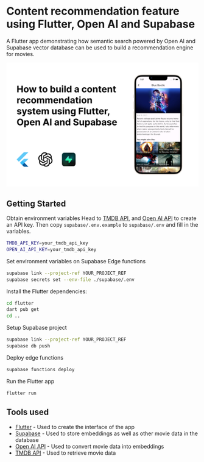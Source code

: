 # Content recommendation feature using Flutter, Open AI and Supabase

A Flutter app demonstrating how semantic search powered by Open AI and Supabase vector database can be used to build a recommendation engine for movies.

![Flutter recommendation app](https://raw.githubusercontent.com/dshukertjr/examples/main/.github/images/movie-recommendation.jpg)

## Getting Started

Obtain environment variables
Head to [TMDB API](https://developer.themoviedb.org/reference/intro/getting-started), and [Open AI API](https://openai.com/blog/openai-api) to create an API key. Then copy `supabase/.env.example` to `supabase/.env` and fill in the variables.

```bash
TMDB_API_KEY=your_tmdb_api_key
OPEN_AI_API_KEY=your_tmdb_api_key
```

Set environment variables on Supabase Edge functions

```bash
supabase link --project-ref YOUR_PROJECT_REF
supabase secrets set --env-file ./supabase/.env
```

Install the Flutter dependencies:

```bash
cd flutter
dart pub get
cd ..
```

Setup Supabase project

```bash
supabase link --project-ref YOUR_PROJECT_REF
supabase db push
```

Deploy edge functions

```bash
supabase functions deploy
```

Run the Flutter app

```bash
flutter run
```

## Tools used

- [Flutter](https://flutter.dev/) - Used to create the interface of the app
- [Supabase](https://supabase.com/) - Used to store embeddings as well as other movie data in the database
- [Open AI API](https://openai.com/blog/openai-api) - Used to convert movie data into embeddings
- [TMDB API](https://developer.themoviedb.org/docs) - Used to retrieve movie data
